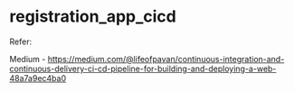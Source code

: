 # registration_app_cicd

Refer: 

Medium - https://medium.com/@lifeofpavan/continuous-integration-and-continuous-delivery-ci-cd-pipeline-for-building-and-deploying-a-web-48a7a9ec4ba0
